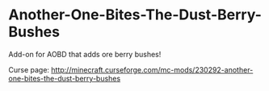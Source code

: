 # Another-One-Bites-The-Dust-Berry-Bushes
Add-on for AOBD that adds ore berry bushes!

Curse page: http://minecraft.curseforge.com/mc-mods/230292-another-one-bites-the-dust-berry-bushes
